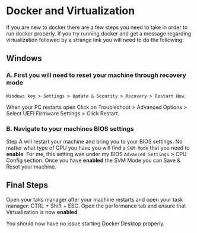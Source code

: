 # Docker and Virtualization

If you are new to docker there are a few steps you need to take in order to run docker properly.
If you try running docker and get a message regarding virtualization followed by a strange link you will need to do the following:

## Windows

### A. First you will need to reset your machine through recovery mode

`Windows key > Settings > Update & Security > Recovery > Restart Now`.

When your PC restarts open Click on Troubleshoot > Advanced Options > Select UEFI Firmware Settings > Click Restart.

### B. Navigate to your machines BIOS settings

Step A will restart your machine and bring you to your BIOS settings. No matter what type of CPU you have you will find a `SVM Mode` that you need to **enable**. For me, this setting was under my BIOS `Advanced Settings` > CPU Config section.
Once you have **enabled** the SVM Mode you can Save & Reset your machine.

## Final Steps

Open your taks manager after your machine restarts and open your task manager: CTRL + Shift + ESC.
Open the performance tab and ensure that Virtualization is now **enabled**.

You should now have no issue starting Docker Desktop properly.
